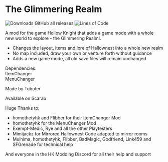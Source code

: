 # The Glimmering Realm

![Downloads GitHub all releases](https://img.shields.io/github/downloads/ToboterXP/HollowKnight.TheGlimmeringRealm/total)
![Lines of Code](https://tokei.rs/b1/github/ToboterXP/HollowKnight.TheGlimmeringRealm)

A mod for the game Hollow Knight that adds a game mode with a whole new world to explore - the Glimmering Realm!.

- Changes the layout, items and lore of Hallownest into a whole new realm
- No map included, draw your own or venture forth without guidance
- Adds a new game mode, all old save files will remain unchanged

Dependencies:\
ItemChanger\
MenuChanger

Made by Toboter

Available on Scarab

Huge Thanks to:

- homothetyhk and Flibber for their ItemChanger Mod
- homothetyhk for the MenuChanger Mod
- Exempt-Medic, Rye and all the other Playtesters
- Mimijackz for Mirrored Hallownest Code adapted to mirror rooms
- Mulhima, homothetyhk, Flibber, BadMagic, Godfriend, Link459 and SFGrenade for technical help

And everyone in the HK Modding Discord for all their help and support

